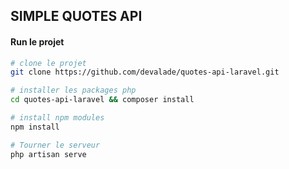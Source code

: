 ## SIMPLE QUOTES API

#### Run le projet

```sh
# clone le projet
git clone https://github.com/devalade/quotes-api-laravel.git

# installer les packages php
cd quotes-api-laravel && composer install

# install npm modules
npm install

# Tourner le serveur
php artisan serve
```
